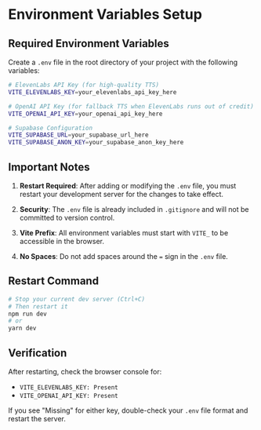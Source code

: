 # Environment Variables Setup

## Required Environment Variables

Create a `.env` file in the root directory of your project with the following variables:

```bash
# ElevenLabs API Key (for high-quality TTS)
VITE_ELEVENLABS_KEY=your_elevenlabs_api_key_here

# OpenAI API Key (for fallback TTS when ElevenLabs runs out of credit)
VITE_OPENAI_API_KEY=your_openai_api_key_here

# Supabase Configuration
VITE_SUPABASE_URL=your_supabase_url_here
VITE_SUPABASE_ANON_KEY=your_supabase_anon_key_here
```

## Important Notes

1. **Restart Required**: After adding or modifying the `.env` file, you must restart your development server for the changes to take effect.

2. **Security**: The `.env` file is already included in `.gitignore` and will not be committed to version control.

3. **Vite Prefix**: All environment variables must start with `VITE_` to be accessible in the browser.

4. **No Spaces**: Do not add spaces around the `=` sign in the `.env` file.

## Restart Command

```bash
# Stop your current dev server (Ctrl+C)
# Then restart it
npm run dev
# or
yarn dev
```

## Verification

After restarting, check the browser console for:
- `VITE_ELEVENLABS_KEY: Present`
- `VITE_OPENAI_API_KEY: Present`

If you see "Missing" for either key, double-check your `.env` file format and restart the server.
